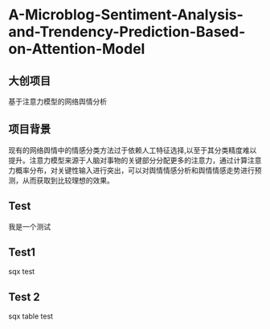 # A-Microblog-Sentiment-Analysis-and-Trendency-Prediction-Based-on-Attention-Model

## 大创项目
基于注意力模型的网络舆情分析
## 项目背景
现有的网络舆情中的情感分类方法过于依赖人工特征选择,以至于其分类精度难以提升。注意力模型来源于人脑对事物的关键部分分配更多的注意力，通过计算注意力概率分布，对关键性输入进行突出，可以对舆情情感分析和舆情情感走势进行预测，从而获取到比较理想的效果。
## Test
我是一个测试
## Test1
sqx test

## Test 2

sqx table test